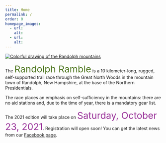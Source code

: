 ```yaml
---
title: Home
permalink: /
order: 0
homepage_images:
  - url: 
    alt: 
  - url: 
    alt: 
---
```


[![Colorful drawing of the Randolph mountains](/images/header-image-news.png)](https://www.facebook.com/randolphramblerace/)

The <span style="font-size: 30px; color: #507822;">
Randolph Ramble</span> is a 10 kilometer-long, rugged, self-supported trail race through the Great North Woods in the mountain town of Randolph, New Hampshire, at the base of the Northern Presidentials.

The race places an emphasis on self-sufficiency in the mountains: there are no aid stations and, due to the time of year, there is a mandatory gear list.

The 2021 edition will take place on <span style="font-size: 30px; color: #993399;">Saturday, October 23, 2021</span>. Registration will open soon! You can get the latest news from our [Facebook page](https://www.facebook.com/randolphramblerace/).

